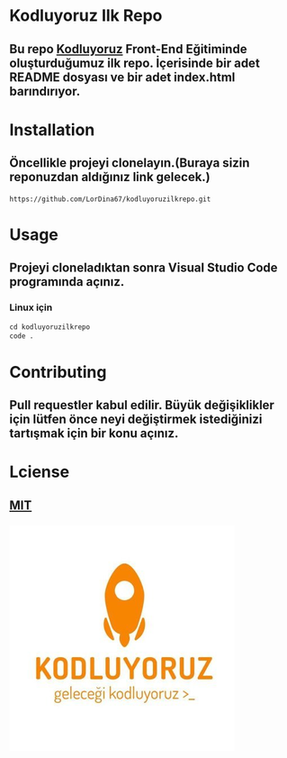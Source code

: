 # **Kodluyoruz Ilk Repo**
## Bu repo [Kodluyoruz](https://www.kodluyoruz.org/) Front-End Eğitiminde oluşturduğumuz ilk repo. İçerisinde bir adet README dosyası ve bir adet index.html barındırıyor.
# **Installation**
## Öncellikle projeyi clonelayın.(Buraya sizin reponuzdan aldığınız link gelecek.)
```
https://github.com/LorDina67/kodluyoruzilkrepo.git
```
# **Usage**
## Projeyi cloneladıktan sonra Visual Studio Code programında açınız.
### Linux için
```
cd kodluyoruzilkrepo
code .
```
# **Contributing**
## Pull requestler kabul edilir. Büyük değişiklikler için lütfen önce neyi değiştirmek istediğinizi tartışmak için bir konu açınız.
# Lciense
## [MIT](https://mit-license.org/)
### ![Kodluyoruz Logo](https://raw.githubusercontent.com/Kodluyoruz/taskforce/git/git/markdown-nedir-nasil-kullaniriz-/figures/kodluyoruz_logo.jpg)

